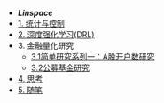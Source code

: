 - ***Linspace***
- [1. 统计与控制](stat_control/stat_control)
- [2. 深度强化学习(DRL)](DRL/DRL)
- 3\. 金融量化研究
   * [3.1简单研究系列一：A股开户数研究](quant/account)
   * [3.2公募基金研究](quant/fund_analysis)
- [4. 思考](thought/thought)
- [5. 随笔](record/record)